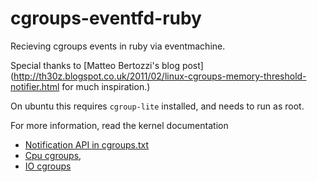 cgroups-eventfd-ruby
====================

Recieving cgroups events in ruby via eventmachine.

Special thanks to [Matteo Bertozzi's blog post](http://th30z.blogspot.co.uk/2011/02/linux-cgroups-memory-threshold-notifier.html for much inspiration.)

On ubuntu this requires `cgroup-lite` installed, and needs to run as root.

For more information, read the kernel documentation 
- [Notification API in cgroups.txt](https://www.kernel.org/doc/Documentation/cgroups/cgroups.txt)
- [Cpu cgroups](https://www.kernel.org/doc/Documentation/cgroups/cpuacct.txt), 
- [IO cgroups](https://www.kernel.org/doc/Documentation/cgroups/blkio-controller.txt)
